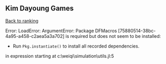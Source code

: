 ## Kim Dayoung Games

[Back to ranking](../../index.md)




Error: LoadError: ArgumentError: Package DFMacros [75880514-38bc-4a95-a458-c2aea5a3a702] is required but does not seem to be installed:
 - Run `Pkg.instantiate()` to install all recorded dependencies.

in expression starting at c:\weiqi\simulation\utils.jl:5




